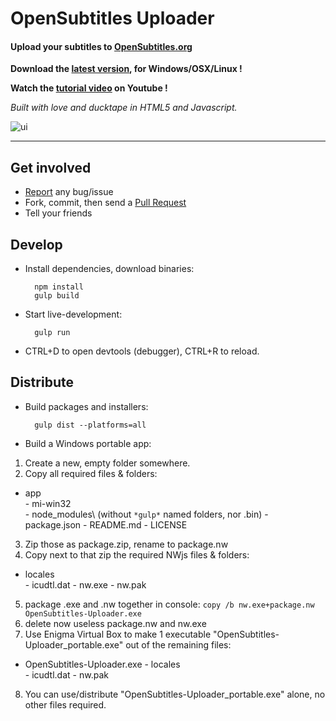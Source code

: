 # OpenSubtitles Uploader 

#### Upload your subtitles to [OpenSubtitles.org](http://www.opensubtitles.org)

**Download the [latest version](https://github.com/vankasteelj/opensubtitles-uploader/releases), for Windows/OSX/Linux !**

**Watch the [tutorial video](http://www.youtube.com/watch?v=jrIgL8kwBdI) on Youtube !**

_Built with love and ducktape in HTML5 and Javascript._

![ui](http://i.imgur.com/Wl5XSYZ.png)

***

## Get involved
- [Report](https://github.com/vankasteelj/opensubtitles-uploader/issues/new) any bug/issue
- Fork, commit, then send a [Pull Request](https://github.com/vankasteelj/opensubtitles-uploader/pulls)
- Tell your friends

## Develop
- Install dependencies, download binaries:

        npm install
        gulp build

- Start live-development:

        gulp run
    
- CTRL+D to open devtools (debugger), CTRL+R to reload.

## Distribute
- Build packages and installers:

        gulp dist --platforms=all

- Build a Windows portable app:
 1. Create a new, empty folder somewhere.
 2. Copy all required files & folders:
   - app\
    - mi-win32\
    - node_modules\ (without `*gulp*` named folders, nor .bin\)
    - package.json
    - README.md
    - LICENSE
 3. Zip those as package.zip, rename to package.nw
 4. Copy next to that zip the required NWjs files & folders: 
   - locales\
    - icudtl.dat
    - nw.exe
    - nw.pak
 5. package .exe and .nw together in console: `copy /b nw.exe+package.nw OpenSubtitles-Uploader.exe`
 6. delete now useless package.nw and nw.exe
 7. Use Enigma Virtual Box to make 1 executable "OpenSubtitles-Uploader_portable.exe" out of the remaining files:
   - OpenSubtitles-Uploader.exe
    - locales\
    - icudtl.dat
    - nw.pak
 8. You can use/distribute "OpenSubtitles-Uploader_portable.exe" alone, no other files required.
